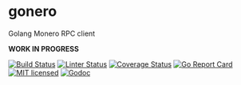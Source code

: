 # gonero

Golang Monero RPC client

**WORK IN PROGRESS**

[![Build Status](https://github.com/konraddical2/gonero/workflows/Go/badge.svg)](https://github.com/konraddical2/gonero/actions?workflow=Go)
[![Linter Status](https://github.com/konraddical2/gonero/workflows/golangci-lint/badge.svg)](https://github.com/konraddical2/gonero/actions?workflow=golangci-lint)
[![Coverage Status](https://coveralls.io/repos/github/konraddical2/gonero/badge.svg?branch=master)](https://coveralls.io/github/konraddical2/gonero?branch=master)
[![Go Report Card](https://goreportcard.com/badge/github.com/konraddical2/gonero)](https://goreportcard.com/report/github.com/konraddical2/gonero)
[![MIT licensed](https://img.shields.io/badge/license-MIT-blue.svg)](https://github.com/konraddical2/gonero/blob/master/LICENSE)
[![Godoc](https://godoc.org/github.com/konraddical2/gonero?status.svg)](https://godoc.org/github.com/konraddical2/gonero)
